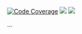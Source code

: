 [![Code Coverage][coverage-image]][coverage-url]
[![][stars-image]][stars-url]
[![][versions-image]][versions-url]

...

<!-- Badges: -->

[coverage-image]: https://codecov.io/gh/mathspp/txton/branch/main/graph/badge.svg
[coverage-url]: https://codecov.io/gh/mathspp/txton/
[stars-image]: https://img.shields.io/github/stars/mathspp/txton/
[stars-url]: https://github.com/mathspp/txton
[versions-image]: https://img.shields.io/pypi/pyversions/txton/
[versions-url]: https://pypi.org/project/txton/
